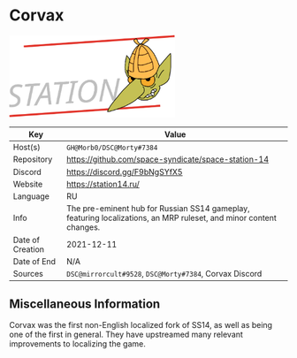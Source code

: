 # Corvax

<img src="logo.svg" width=300>

| Key  | Value |
| ------------- | ------------- |
| Host(s) | `GH@Morb0/DSC@Morty#7384` |
| Repository  | https://github.com/space-syndicate/space-station-14 |
| Discord  | https://discord.gg/F9bNgSYfX5 |
| Website | https://station14.ru/ |
| Language | RU |
| Info | The pre-eminent hub for Russian SS14 gameplay, featuring localizations, an MRP ruleset, and minor content changes. |
| Date of Creation | 2021-12-11 |
| Date of End |  N/A |
| Sources | `DSC@mirrorcult#9528`, `DSC@Morty#7384`, Corvax Discord |

## Miscellaneous Information

Corvax was the first non-English localized fork of SS14, as well as being one of the first in general. They have upstreamed many relevant improvements to localizing the game.